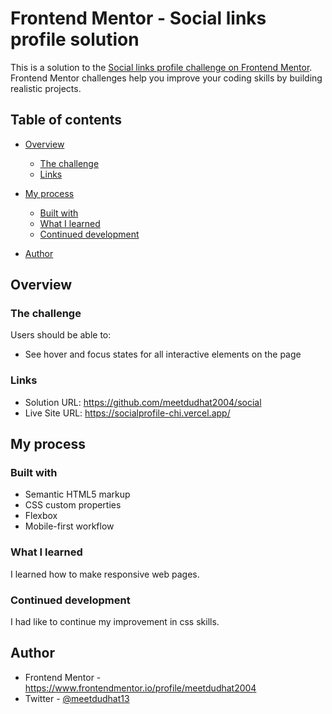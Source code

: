 # Frontend Mentor - Social links profile solution

This is a solution to the [Social links profile challenge on Frontend Mentor](https://www.frontendmentor.io/challenges/social-links-profile-UG32l9m6dQ). Frontend Mentor challenges help you improve your coding skills by building realistic projects. 

## Table of contents

- [Overview](#overview)
  - [The challenge](#the-challenge)
  - [Links](#links)
- [My process](#my-process)
  - [Built with](#built-with)
  - [What I learned](#what-i-learned)
  - [Continued development](#continued-development)
  
- [Author](#author)




## Overview

### The challenge

Users should be able to:

- See hover and focus states for all interactive elements on the page

### Links

- Solution URL: https://github.com/meetdudhat2004/social
- Live Site URL: https://socialprofile-chi.vercel.app/

## My process

### Built with

- Semantic HTML5 markup
- CSS custom properties
- Flexbox
- Mobile-first workflow


### What I learned

I learned how to make responsive web pages.



### Continued development

I had like to continue my improvement in css skills.




## Author

- Frontend Mentor - https://www.frontendmentor.io/profile/meetdudhat2004
- Twitter - [@meetdudhat13](https://www.twitter.com/meetdudhat13)


